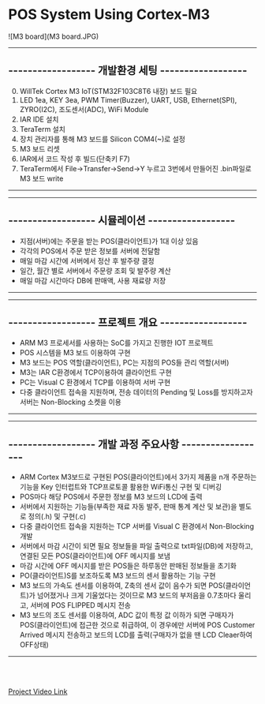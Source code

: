 POS System Using Cortex-M3
====================

![M3 board](M3 board.JPG)

- - -
------------------ 개발환경 세팅 ------------------
------------------------------------------------------
0. WillTek Cortex M3 IoT(STM32F103C8T6 내장) 보드 필요
0. LED 1ea, KEY 3ea, PWM Timer(Buzzer), UART, USB, Ethernet(SPI), ZYRO(I2C), 조도센서(ADC), WiFi Module
1. IAR IDE 설치
2. TeraTerm 설치
3. 장치 관리자를 통해 M3 보드를 Silicon COM4(~)로 설정
4. M3 보드 리셋
5. IAR에서 코드 작성 후 빌드(단축키 F7)
6. TeraTerm에서 File->Transfer->Send->Y 누르고 3번에서 만들어진 .bin파일로 M3 보드 write
- - -

- - -
------------------ 시뮬레이션 ------------------
---------------------------------------------------
- 지점(서버)에는 주문을 받는 POS(클라이언트)가 1대 이상 있음
- 각각의 POS에서 주문 받은 정보를 서버에 전달함
- 매일 마감 시간에 서버에서 정산 후 발주량 결정
- 일간, 월간 별로 서버에서 주문량 조회 및 발주량 계산
- 매일 마감 시간마다 DB에 판매액, 사용 재료량 저장
- - -

- - -
------------------ 프로젝트 개요 ------------------
------------------------------------------------------
 - ARM M3 프로세서를 사용하는 SoC를 가지고 진행한 IOT 프로젝트
 - POS 시스템을 M3 보드 이용하여 구현
 - M3 보드는 POS 역할(클라이언트), PC는 지점의 POS들 관리 역할(서버)
 - M3는 IAR C환경에서 TCP이용하여 클라이언트 구현
 - PC는 Visual C 환경에서 TCP를 이용하여 서버 구현
 - 다중 클라이언트 접속을 지원하며, 전송 데이터의 Pending 및 Loss를 방지하고자 서버는 Non-Blocking 소켓을 이용
- - -

- - -
------------------ 개발 과정 주요사항 ------------------
------------------------------------------------------------
 - ARM Cortex M3보드로 구현된 POS(클라이언트)에서 3가지 제품을 n개 주문하는 기능을 Key 인터럽트와 TCP프로토콜 활용한 WiFi통신 구현 및 디버깅
 - POS마다 해당 POS에서 주문한 정보를 M3 보드의 LCD에 출력
 - 서버에서 지원하는 기능들(부족한 재료 자동 발주, 판매 통계 계산 및 보관)을 별도로 정의(.h) 및 구현(.c)
 - 다중 클라이언트 접속을 지원하는 TCP 서버를 Visual C 환경에서 Non-Blocking 개발
 - 서버에서 마감 시간이 되면 필요 정보들을 파일 출력으로 txt파일(DB)에 저장하고, 연결된 모든 POS(클라이언트)에 OFF 메시지를 보냄
 - 마감 시간에 OFF 메시지를 받은 POS들은 하루동안 판매된 정보들을 초기화
 - PO(클라이언트)S를 보조하도록 M3 보드의 센서 활용하는 기능 구현
 - M3 보드의 가속도 센서를 이용하여, Z축의 센서 값이 음수가 되면 POS(클라이언트)가 넘어졌거나 크게 기울었다는 것이므로 M3 보드의 부저음을 0.7초마다 울리고, 서버에 POS FLIPPED 메시지 전송
 - M3 보드의 조도 센서를 이용하여, ADC 값이 특정 값 이하가 되면 구매자가 POS(클라이언트)에 접근한 것으로 취급하여, 이 경우에만 서버에 POS Customer Arrived 메시지 전송하고 보드의 LCD를 출력(구매자가 없을 땐 LCD Cleaer하여 OFF상태)
- - -

<br><br>

[Project Video Link](https://blog.naver.com/tlswoguq/221623981991)